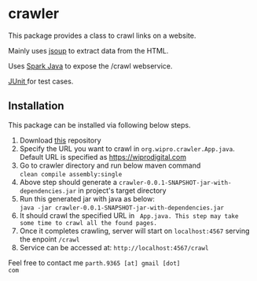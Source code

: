 # crawler
This package provides a class to crawl links on a website. 

Mainly uses <a href="https://jsoup.org/">jsoup</a> to extract data from the HTML. 

Uses <a href="http://sparkjava.com/">Spark Java</a> to expose the /crawl webservice. 

<a href="https://junit.org/"> JUnit </a> for test cases. 

<h2> Installation </h2>

This package can be installed via following below steps.

<ol>
	<li> Download <a href="https://github.com/parth9365/crawler/">this</a> repository </li> 
  <li> Specify the URL you want to crawl in <code>org.wipro.crawler.App.java</code>. <br/>Default URL is specified as <a href="https://wiprodigital.com/"> https://wiprodigital.com </a>
	<li> Go to crawler directory and run below maven command <br/> <code>clean compile assembly:single</code></li>
  <li> Above step should generate a <code>crawler-0.0.1-SNAPSHOT-jar-with-dependencies.jar</code> in project's target directory </li>
  <li> Run this generated jar with java as below: <br/> <code>java -jar crawler-0.0.1-SNAPSHOT-jar-with-dependencies.jar</code>
  <li> It should crawl the specified URL in <code> App.java. This step may take some time to crawl all the found pages. </code>
  <li> Once it completes crawling, server will start on <code>localhost:4567</code> serving the enpoint <code>/crawl</code>
  <li> Service can be accessed at: <code>http://localhost:4567/crawl</code>
</ol>

Feel free to contact me <code>parth.9365 [at] gmail [dot] com</code>
